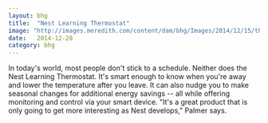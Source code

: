 ```yaml
---
layout: bhg
title:  "Nest Learning Thermostat"
image: "http://images.meredith.com/content/dam/bhg/Images/2014/12/15/thermostat-and-protect-in-home.jpg.rendition.largest.jpg"
date:   2014-12-28
category: bhg
---
```

In today's world, most people don't stick to a schedule. Neither does the Nest Learning Thermostat. It's smart enough to know when you're away and lower the temperature after you leave. It can also nudge you to make seasonal changes for additional energy savings -- all while offering monitoring and control via your smart device. "It's a great product that is only going to get more interesting as Nest develops," Palmer says.
